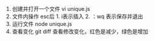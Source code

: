 1. 创建并打开一个文件
  vi unique.js
2. 文件内操作
  esc后 1. i表示插入  2.  ：wq 表示保存并退出
3. 运行文件
  node unique.js
4. 查看变化
  git diff 查看修改变化，红色是减少，绿色是增加